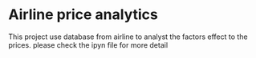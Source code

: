 # Airline price analytics
This project use database from airline to analyst the factors effect to the prices.
please check the ipyn file for more detail
